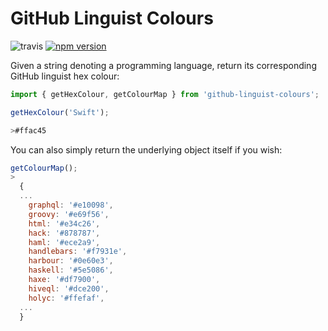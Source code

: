 # GitHub Linguist Colours

![travis](https://api.travis-ci.org/Reeceeboii/GitHub-Linguist-Colors.svg?branch=master&status=passed)
[![npm version](https://badge.fury.io/js/github-linguist-colours.svg)](https://badge.fury.io/js/github-linguist-colours)

Given a string denoting a programming language, return its corresponding GitHub linguist hex colour:


```javascript
import { getHexColour, getColourMap } from 'github-linguist-colours';
```

```javascript
getHexColour('Swift');

>#ffac45
```

You can also simply return the underlying object itself if you wish:
```js
getColourMap();
>
  {
  ...
    graphql: '#e10098',
    groovy: '#e69f56',
    html: '#e34c26',
    hack: '#878787',
    haml: '#ece2a9',
    handlebars: '#f7931e',
    harbour: '#0e60e3',
    haskell: '#5e5086',
    haxe: '#df7900',
    hiveql: '#dce200',
    holyc: '#ffefaf',
  ...
  }
```